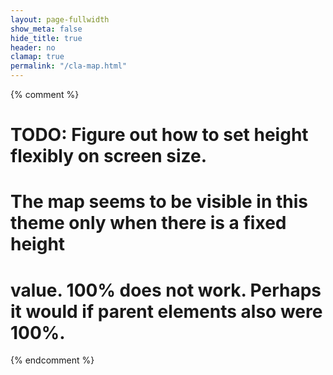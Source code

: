 ```yaml
---
layout: page-fullwidth
show_meta: false
hide_title: true
header: no
clamap: true
permalink: "/cla-map.html"
---
```


{% comment %}
# TODO: Figure out how to set height flexibly on screen size.
# The map seems to be visible in this theme only when there is a fixed height
# value. 100% does not work. Perhaps it would if parent elements also were 100%.
{% endcomment %}
<style type="text/css">
  @media only screen and (max-height: 20em) {
    #map {
      width: 100%;
      height: 200px;
    }
  }
  @media only screen and (min-height: 20em) and (max-height: 40em) {
    #map {
      width: 100%;
      height: 400px;
    }
  }
  @media only screen and (min-height: 40em) {
    #map {
      width: 100%;
      height: 600px;
    }
  }
/*
Suggestion from https://stackoverflow.com/questions/7527152/div-with-dynamic-min-height-based-on-browser-window-height
  min-height: 400px;
  height: auto !important;
  height: 100%;
  margin-bottom: -4em;
*/

</style>

<div id="map"></div>

